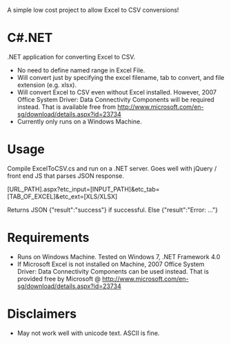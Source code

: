 A simple low cost project to allow Excel to CSV conversions!


C#.NET
======
.NET application for converting Excel to CSV.
* No need to define named range in Excel File. 
* Will convert just by specifying the excel filename, tab to convert, and file extension (e.g. xlsx).
* Will convert Excel to CSV even without Excel installed. 
  However, 2007 Office System Driver: Data Connectivity Components will be required instead. That is available free from http://www.microsoft.com/en-sg/download/details.aspx?id=23734
* Currently only runs on a Windows Machine. 



Usage
=====
Compile ExcelToCSV.cs and run on a .NET server. Goes well with jQuery / front end JS that parses JSON response.

[URL_PATH].aspx?etc_input=[INPUT_PATH]&etc_tab=[TAB_OF_EXCEL]&etc_ext=[XLS/XLSX]

Returns JSON {"result":"success"} if successful. Else {"result":"Error: ..."}



Requirements
============
* Runs on Windows Machine. Tested on Windows 7, .NET Framework 4.0
* If Microsoft Excel is not installed on Machine, 2007 Office System Driver: Data Connectivity Components can be used instead. 
  That is provided free by Microsoft @ http://www.microsoft.com/en-sg/download/details.aspx?id=23734



Disclaimers
===========
* May not work well with unicode text. ASCII is fine.
